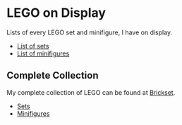 LEGO on Display
===============
Lists of every LEGO set and minifigure, I have on display.
* [List of sets](https://github.com/TangChr/Lego-on-Display/blob/master/Sets.md)
* [List of minifigures](https://github.com/TangChr/Lego-on-Display/blob/master/Minifigs.md)


Complete Collection
-------------------
My complete collection of LEGO can be found at [Brickset](http://brickset.com).
* [Sets](http://brickset.com/sets/ownedby-TangChr)
* [Minifigures](http://brickset.com/minifigs/ownedby-TangChr)
